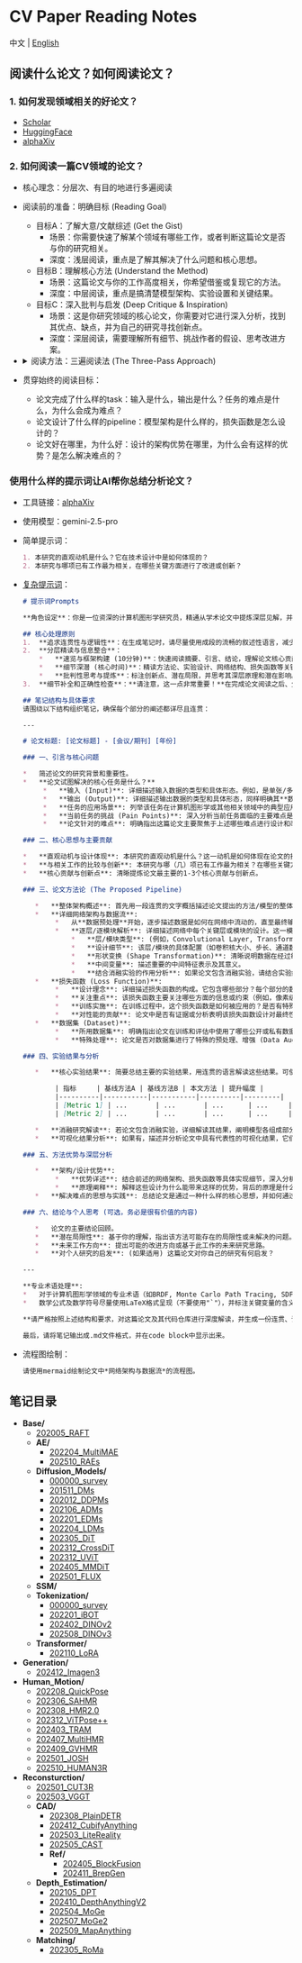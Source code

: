 # CV Paper Reading Notes

中文 | [English](./README_EN.md)

## 阅读什么论文？如何阅读论文？

### 1. 如何发现领域相关的好论文？

- [Scholar](https://www.scholar-inbox.com/)
- [HuggingFace](https://huggingface.co/papers/)
- [alphaXiv](https://www.alphaxiv.org/)

### 2. 如何阅读一篇CV领域的论文？

- 核心理念：分层次、有目的地进行多遍阅读
- 阅读前的准备：明确目标 (Reading Goal)
  - 目标A：了解大意/文献综述 (Get the Gist)
    - 场景：你需要快速了解某个领域有哪些工作，或者判断这篇论文是否与你的研究相关。
    - 深度：浅层阅读，重点是了解其解决了什么问题和核心思想。
  - 目标B：理解核心方法 (Understand the Method)
    - 场景：这篇论文与你的工作高度相关，你希望借鉴或复现它的方法。
    - 深度：中层阅读，重点是搞清楚模型架构、实验设置和关键结果。
  - 目标C：深入批判与启发 (Deep Critique & Inspiration)
    - 场景：这是你研究领域的核心论文，你需要对它进行深入分析，找到其优点、缺点，并为自己的研究寻找创新点。
    - 深度：深层阅读，需要理解所有细节、挑战作者的假设、思考改进方案。
- <details>
  <summary>阅读方法：三遍阅读法 (The Three-Pass Approach)</summary>

  - 第一遍：鸟瞰全局，建立框架 (5-10分钟)

    - 目标：快速判断论文的相关性，并建立对文章的宏观理解。**只关注“是什么”和“好不好”**。
    - 主次顺序与阅读内容：
      1. **标题 (Title)**：快速了解主题。
      2. **摘要 (Abstract)**：这是全文的精华。仔细阅读，找几个答案：
         1. 背景 (Context)：这是什么领域的问题？
         2. 问题 (Problem**)**：他们具体解决了什么痛点？
         3. 方法 (Method)：他们提出了什么核心方法？
         4. 结果 (Results)：他们的结果有多好？
      3. **图和表 (Figures & Tables)**：**这是 CV 论文的灵魂**
         1. 优先看架构图 (Architecture Figure)：它比文字更直观地展示了模型的结构。
         2. 再看结果表 (Results Table)：找到主要的结果表格，关注他们的方法（通常是加粗的那一行）和 SOTA (State-of-the-Art) 或关键基线 (Baseline) 的对比。指标是提升了还是下降了？
         3. 最后看效果图 (Qualitative Results)：看看他们生成的图像、检测框或分割结果，直观感受效果好坏。
      4. 引言 (Introduction)：快速浏览，重点阅读**最后一段**。作者通常会在这里明确总结本文的贡献点 (Contributions)。
      5. 结论 (Conclusion)：快速阅读，它会重申论文的核心思想和成果，并指出未来的研究方向。
    - 第一遍读完后，你应该能回答：
      - 这篇论文解决了什么问题？
      - 它的核心思想是什么？
      - 它的主要成果是什么？
      - 这篇论文值得我花更多时间吗？

  - 第二遍：深入细节，理解方法 (约1小时)

    - 目标：搞清楚方法的具体实现细节。**重点关注“怎么做”和“怎么评”**。
    - 主次顺序与阅读内容：
      1. **方法论 (Methodology / Approach)**：这是本轮的阅读核心。
         1. 仔细重读架构图，并与正文描述进行对应，确保你理解数据是如何在模型中流动的。
         2. 关注关键模块：作者通常会详细介绍他们提出的创新点（例如，一个新的注意力模块、一个新的损失函数）。理解这些模块的输入、输出和内部计算逻辑。
         3. 标记不懂的术语和公式：暂时不要卡在复杂的数学推导上，先标记下来，尝试理解公式的**物理意义**（目的）。
      2. **实验设置 (Experiments / Implementation Details)**：
         1. 数据集 (Datasets)：他们用了哪些公开数据集？（如 ImageNet, COCO）
         2. 评估指标 (Evaluation Metrics)：他们用什么指标来衡量好坏？（如 mAP, IoU, PSNR）
         3. 基线模型 (Baselines)：他们主要和谁进行比较？
         4. 训练细节：学习率、优化器、数据增强等。这些信息对于复现至关重要。
      3. **消融实验 (Ablation Studies)**：**这是 CV 论文中极其重要的部分！**
         1. 作者会通过“控制变量”的方式，逐一移除或替换他们提出的新模块，以证明**每个创新点都是有效的**。仔细阅读这部分，可以让你深刻理解作者的设计思路和每个组件的贡献。
    - 第二遍读完后，你应该能：
      - 向别人清晰地解释这个模型的工作原理。
      - 理解作者是如何通过实验来证明他们的方法是有效的。
      - 对如何复现这篇论文有一个大致的规划。

  - 第三遍：批判性思考，“虚拟复现” (1-N小时)

    - 目标：达到专家级的理解，能够批判性地评估该工作，并从中获得启发。**重点关注“为什么”和“如果”**。
    - 主次顺序与阅读内容：
      1. 深入推导数学细节：回到第二遍中标记的公式，尝试从头到尾推导一遍。确保你理解其中的每一个假设。
      2. 批判性地审视方法和实验：
         1. 提问“为什么”：作者**为什么**要这么设计？有没有其他更好的选择？
         2. 寻找“漏洞”：实验对比是否公平？有没有“炼丹”的嫌疑？他们报告的指标是否掩盖了某些方面的性能下降？有没有他们刻意回避比较的强大基线？
         3. 思考局限性 (Limitations)：这个方法在什么情况下可能会失效？
      3. 精读相关工作 (Related Work)：
         1. 在理解了本文工作后，再回过头去精读相关工作部分。这能帮助你更清晰地定位这篇论文在整个领域知识图谱中的位置，理解它的**真正创新点**在哪里。
      4. 寻找启发点 (Inspiration)：
         1. 提问“如果”：**如果**我把这个模块用到我自己的任务中，会怎么样？**如果**我把 A 方法和 B 方法的优点结合起来，会怎么样？
         2. 关注结论中提到的**未来工作 (Future Work)**，这通常是很好的研究方向。
    - 第三遍读完后，你应该能：
      - 像审稿人一样，对这篇论文的优点和缺点进行全面评价。
      - 产生新的研究想法，或者知道如何将它应用到你的项目中。
      - （理想情况下）能够着手复现论文的核心代码。

  </details>

- 贯穿始终的阅读目标：
  - 论文完成了什么样的task：输入是什么，输出是什么？任务的难点是什么，为什么会成为难点？
  - 论文设计了什么样的pipeline：模型架构是什么样的，损失函数是怎么设计的？
  - 论文好在哪里，为什么好：设计的架构优势在哪里，为什么会有这样的优势？是怎么解决难点的？

### 使用什么样的提示词让AI帮你总结分析论文？

- 工具链接：[alphaXiv](https://www.alphaxiv.org/)
- 使用模型：gemini-2.5-pro
- 简单提示词：
  ```markdown
  1. 本研究的直观动机是什么？它在技术设计中是如何体现的？
  2. 本研究与哪项已有工作最为相关，在哪些关键方面进行了改进或创新？
  ```
- [复杂提示词](./.prompts/cv_paper_notes_cn.md)：
  ```markdown
  # 提示词Prompts
  
  **角色设定**：你是一位资深的计算机图形学研究员，精通从学术论文中提炼深层见解，并能以高度连贯和逻辑严谨的语言组织笔记。你的目标是生成一份不仅信息全面，而且易于理解和回顾的深度研究笔记。
  
  ## 核心处理原则
  1.  **追求连贯性与逻辑性**：在生成笔记时，请尽量使用成段的流畅的叙述性语言，减少不必要的分点和孤立的段落。确保各个分析模块之间有自然的过渡和逻辑关联，形成一篇浑然一体的深度解读。
  2.  **分层精读与信息整合**：
      *   **速览与框架构建 (10分钟)**：快速阅读摘要、引言、结论，理解论文核心贡献和大致脉络。
      *   **细节深潜 (核心时间)**：精读方法论、实验设计、网络结构、损失函数等关键章节。
      *   **批判性思考与提炼**：标注创新点、潜在局限，并思考其深层原理和潜在影响。
  3.  **细节补全和正确性检查**：**请注意，这一点非常重要！**在完成论文阅读之后、生成笔记之前，首先遍历代码仓库的主目录结构，以了解项目的整体组织。随后阅读模型关键的代码模块补全对论文细节的理解。当论文中有描述不清的地方，请在代码实现中寻找实现细节、增强修正理解。
  
  ## 笔记结构与具体要求
  请围绕以下结构组织笔记，确保每个部分的阐述都详尽且连贯：
  
  ---
  
  # 论文标题: [论文标题] - [会议/期刊] [年份]
  
  ### 一、引言与核心问题
  
  *   简述论文的研究背景和重要性。
  *   **论文试图解决的核心任务是什么？**
       *   **输入 (Input)**: 详细描述输入数据的类型和具体形态。例如，是单张/多张图像、点云、文本描述还是其他？请明确指出其**数据维度/Shape**（例如，对于图像是 `[Batch_size, Channels, Height, Width]`，对于点云是 `[Batch_size, Num_points, Feature_dim]`）。如果输入设计有特殊之处（如特定的编码方式、多模态输入融合等），请有条理地展开介绍。
       *   **输出 (Output)**: 详细描述输出数据的类型和具体形态，同样明确其**数据维度/Shape**。例如，是生成图像、3D模型、分割掩码、变换参数还是其他？
       *   **任务的应用场景**: 列举该任务在计算机图形学或其他相关领域中的典型应用场景。
       *   **当前任务的挑战 (Pain Points)**: 深入分析当前任务面临的主要难点是什么？为什么这些会成为难点（例如，计算复杂度高、数据稀疏性、真实感不足、泛化能力弱等）？
       *   **论文针对的难点**: 明确指出这篇论文主要聚焦于上述哪些难点进行设计和改进。
  
  ### 二、核心思想与主要贡献
  
  *   **直观动机与设计体现**: 本研究的直观动机是什么？这一动机是如何体现在论文的技术设计中的？
  *   **与相关工作的比较与创新**: 本研究与哪（几）项已有工作最为相关？在哪些关键方面对这些相关工作进行了改进或提出了新的思路？
  *   **核心贡献与创新点**: 清晰提炼论文最主要的1-3个核心贡献与创新点。
  
  ### 三、论文方法论 (The Proposed Pipeline)
  
     *   **整体架构概述**: 首先用一段连贯的文字概括描述论文提出的方法/模型的整体Pipeline。
     *   **详细网络架构与数据流**:
          *   从**数据预处理**开始，逐步描述数据是如何在网络中流动的，直至最终输出。
          *   **逐层/逐模块解析**: 详细描述网络中每个关键层或模块的设计。这一模块的笔记务必不能遗漏论文中的任何细节。包括但不限于：
              *   **层/模块类型**: (例如，Convolutional Layer, Transformer Encoder, Attention Mechanism, Custom-designed Block等)。
              *   **设计细节**: 该层/模块的具体配置（如卷积核大小、步长、通道数变化、激活函数、归一化方式等）。如果某个模块设计新颖或至关重要，请详细解释其内部结构和工作原理。
              *   **形状变换 (Shape Transformation)**: 清晰说明数据在经过每一层/模块后的**形状 (Shape) 或维度变化**。
              *   **中间变量**: 描述重要的中间特征表示及其意义。
              *   **结合消融实验的作用分析**: 如果论文包含消融实验，请结合实验结果阐述每个关键层/模块或数据处理步骤对最终性能的具体贡献和作用。
     *   **损失函数 (Loss Function)**:
          *   **设计理念**: 详细描述损失函数的构成。它包含哪些部分？每个部分的数学形式是什么？
          *   **关注重点**: 该损失函数主要关注哪些方面的信息或约束（例如，像素级重建、感知相似性、结构一致性、对抗性损失等）？
          *   **训练实施**: 在训练过程中，这个损失函数是如何被应用的？是否有特殊的加权或调度策略？
          *   **对性能的贡献**: 论文中是否有证据或分析表明该损失函数设计对最终性能的具体贡献？
     *   **数据集 (Dataset)**:
          *   **所用数据集**: 明确指出论文在训练和评估中使用了哪些公开或私有数据集。
          *   **特殊处理**: 论文是否对数据集进行了特殊的预处理、增强 (Data Augmentation)、筛选或构建？如有，请描述具体方法及其声明的目的或效果。
  
  ### 四、实验结果与分析
  
     *   **核心实验结果**: 简要总结主要的实验结果，用连贯的语言解读这些结果。可使用论文中的关键对比表格辅助说明，但重点在于解读。请严格使用论文中的数据，严禁编造数据。
  
          | 指标     | 基线方法A | 基线方法B | 本文方法 | 提升幅度 |
          |----------|-----------|-----------|----------|---------|
          | [Metric 1] | ...       | ...       | ...      | ...     |
          | [Metric 2] | ...       | ...       | ...      | ...     |
  
     *   **消融研究解读**: 若论文包含消融实验，详细解读其结果，阐明模型各组成部分的必要性和贡献。
     *   **可视化结果分析**: 如果有，描述并分析论文中具有代表性的可视化结果，它们如何证明方法的有效性。
  
  ### 五、方法优势与深层分析
  
     *   **架构/设计优势**:
          *   **优势详述**: 结合前述的网络架构、损失函数等具体实现细节，深入分析论文提出的方法为什么具有优势。例如，是因为更高效的特征提取、更鲁棒的优化目标、对特定数据模式的更好适应，还是其他原因？
          *   **原理阐释**: 解释这些设计为什么能带来这样的优势，背后的原理是什么？
     *   **解决难点的思想与实践**: 总结论文是通过一种什么样的核心思想，并如何通过具体的模型设计、训练策略等手段，在实践中有效解决其针对的核心难点的。
  
  ### 六、结论与个人思考 (可选，务必是很有价值的内容)
  
     *   论文的主要结论回顾。
     *   **潜在局限性**: 基于你的理解，指出该方法可能存在的局限性或未解决的问题。
     *   **未来工作方向**: 提出可能的改进方向或基于此工作的未来研究思路。
     *   **对个人研究的启发**: (如果适用) 这篇论文对你自己的研究有何启发？
  
  ---
  
  **专业术语处理**:
  *   对于计算机图形学领域的专业术语（如BRDF, Monte Carlo Path Tracing, SDF, NeRF, Voxelization, Mesh Processing等），请在首次出现时给出简要清晰的解释或注解。
  *   数学公式及数学符号尽量使用LaTeX格式呈现（不要使用"`"），并标注关键变量的含义。
  
  **请严格按照上述结构和要求，对这篇论文及其代码仓库进行深度解读，并生成一份连贯、详实、富有洞察力的研究笔记。**
  
  最后，请将笔记输出成.md文件格式，并在code block中显示出来。
  ```

- 流程图绘制：

  ```markdown
  请使用mermaid绘制论文中*网络架构与数据流*的流程图。
  ```

## 笔记目录

- **Base/**
  - [202005_RAFT](Base/202005_RAFT.md)
  - **AE/**
    - [202204_MultiMAE](Base/AE/202204_MultiMAE.md)
    - [202510_RAEs](Base/AE/202510_RAEs.md)
  - **Diffusion_Models/**
    - [000000_survey](Base/Diffusion_Models/000000_survey.md)
    - [201511_DMs](Base/Diffusion_Models/201511_DMs.md)
    - [202012_DDPMs](Base/Diffusion_Models/202012_DDPMs.md)
    - [202106_ADMs](Base/Diffusion_Models/202106_ADMs.md)
    - [202201_EDMs](Base/Diffusion_Models/202201_EDMs.md)
    - [202204_LDMs](Base/Diffusion_Models/202204_LDMs.md)
    - [202305_DiT](Base/Diffusion_Models/202305_DiT.md)
    - [202312_CrossDiT](Base/Diffusion_Models/202312_CrossDiT.md)
    - [202312_UViT](Base/Diffusion_Models/202312_UViT.md)
    - [202405_MMDiT](Base/Diffusion_Models/202405_MMDiT.md)
    - [202501_FLUX](Base/Diffusion_Models/202501_FLUX.md)
  - **SSM/**
  - **Tokenization/**
    - [000000_survey](Base/Tokenization/000000_survey.md)
    - [202201_iBOT](Base/Tokenization/202201_iBOT.md)
    - [202402_DINOv2](Base/Tokenization/202402_DINOv2.md)
    - [202508_DINOv3](Base/Tokenization/202508_DINOv3.md)
  - **Transformer/**
    - [202110_LoRA](Base/Transformer/202110_LoRA.md)
- **Generation/**
  - [202412_Imagen3](Generation/202412_Imagen3.md)
- **Human_Motion/**
  - [202208_QuickPose](Human_Motion/202208_QuickPose.md)
  - [202306_SAHMR](Human_Motion/202306_SAHMR.md)
  - [202308_HMR2.0](Human_Motion/202308_HMR2.0.md)
  - [202312_ViTPose++](Human_Motion/202312_ViTPose++.md)
  - [202403_TRAM](Human_Motion/202403_TRAM.md)
  - [202407_MultiHMR](Human_Motion/202407_MultiHMR.md)
  - [202409_GVHMR](Human_Motion/202409_GVHMR.md)
  - [202501_JOSH](Human_Motion/202501_JOSH.md)
  - [202510_HUMAN3R](Human_Motion/202510_HUMAN3R.md)
- **Reconsturction/**
  - [202501_CUT3R](Reconsturction/202501_CUT3R.md)
  - [202503_VGGT](Reconsturction/202503_VGGT.md)
  - **CAD/**
    - [202308_PlainDETR](Reconsturction/CAD/202308_PlainDETR.md)
    - [202412_CubifyAnything](Reconsturction/CAD/202412_CubifyAnything.md)
    - [202503_LiteReality](Reconsturction/CAD/202503_LiteReality.md)
    - [202505_CAST](Reconsturction/CAD/202505_CAST.md)
    - **Ref/**
      - [202405_BlockFusion](Reconsturction/CAD/Ref/202405_BlockFusion.md)
      - [202411_BrepGen](Reconsturction/CAD/Ref/202411_BrepGen.md)
  - **Depth_Estimation/**
    - [202105_DPT](Reconsturction/Depth_Estimation/202105_DPT.md)
    - [202410_DepthAnythingV2](Reconsturction/Depth_Estimation/202410_DepthAnythingV2.md)
    - [202504_MoGe](Reconsturction/Depth_Estimation/202504_MoGe.md)
    - [202507_MoGe2](Reconsturction/Depth_Estimation/202507_MoGe2.md)
    - [202509_MapAnything](Reconsturction/Depth_Estimation/202509_MapAnything.md)
  - **Matching/**
    - [202305_RoMa](Reconsturction/Matching/202305_RoMa.md)